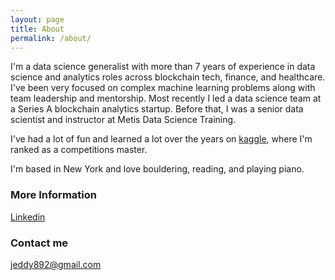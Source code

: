 ```yaml
---
layout: page
title: About
permalink: /about/
---
```


I'm a data science generalist with more than 7 years of experience in data science and analytics roles across blockchain tech, finance, and healthcare. I've been very focused on complex machine learning problems along with team leadership and mentorship. Most recently I led a data science team at a Series A blockchain analytics startup. Before that, I was a senior data scientist and instructor at Metis Data Science Training. 

I've had a lot of fun and learned a lot over the years on [kaggle](https://www.kaggle.com/aquatic), where I'm ranked as a competitions master.

I'm based in New York and love bouldering, reading, and playing piano.

### More Information

[Linkedin](https://www.linkedin.com/in/joseph-eddy-178425129)

### Contact me

[jeddy892@gmail.com](mailto:jeddy892@gmail.com)
